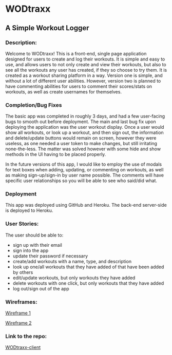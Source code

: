 # **WODtraxx**
## **A Simple Workout Logger**

### **Description:**
Welcome to WODtraxx! This is a front-end, single page application designed for users to create and log their workouts. It is simple and easy to use, and allows users to not only create and view their workouts, but also to see all the workouts any user has created, if they so choose to try them. It is created as a workout sharing platform in a way. Version one is simple, and without a lot of different user abilities. However, version two is planned to have commenting abilities for users to comment their scores/stats on workouts, as well as create usernames for themselves.

### **Completion/Bug Fixes**
The basic app was completed in roughly 3 days, and had a few user-facing bugs to smooth out before deployment. The main and last bug fix upon deploying the application was the user workout display. Once a user would show all workouts, or look up a workout, and then sign out, the information and delete/update buttons would remain on screen, however they were useless, as one needed a user token to make changes, but still irritating none-the-less. The matter was solved however with some hide and show methods in the UI having to be placed properly.

In the future versions of this app, I would like to employ the use of modals for text boxes when adding, updating, or commenting on workouts, as well as making sign-up/sign-in by user name possible. The comments will have specific user relationships so you will be able to see who said/did what. 

### **Deployment**

This app was deployed using GitHub and Heroku. The back-end server-side is deployed to Heroku.

### **User Stories:**
The user should be able to:

* sign up with their email
* sign into the app
* update their password if necessary
* create/add workouts with a name, type, and description
* look up one/all workouts that they have added of that have been added by others
* edit/update workouts, but only workouts they have added
* delete workouts with one click, but only workouts that they have added
* log out/sign out of the app

### **Wireframes:**
[Wireframe 1](https://imgur.com/rjpNXHY)

[Wireframe 2](https://imgur.com/a/kAOXDcn)

### **Link to the repo:**
[WODtraxx-client](https://github.com/kyegordon3886/WODtraxx-client)